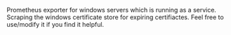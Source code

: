 Prometheus exporter for windows servers which is running as a service. Scraping the windows certificate store for expiring certifiactes. Feel free to use/modify it if you find it helpful. 
